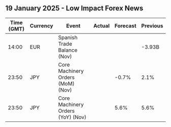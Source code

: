 ## 19 January 2025 - Low Impact Forex News

| Time (GMT) | Currency | Event | Actual | Forecast | Previous |
|------|----------|-------|--------|----------|----------|
| 14:00 | EUR | Spanish Trade Balance (Nov) |  |  | -3.93B |
| 23:50 | JPY | Core Machinery Orders (MoM) (Nov) |  | -0.7% | 2.1% |
| 23:50 | JPY | Core Machinery Orders (YoY) (Nov) |  | 5.6% | 5.6% |
